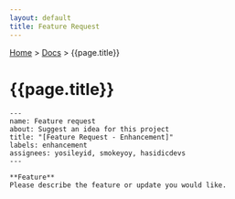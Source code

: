 ```yaml
---
layout: default
title: Feature Request
---
```


[Home](/) > [Docs](/documentation) > {{page.title}}

# {{page.title}}

```
---
name: Feature request
about: Suggest an idea for this project
title: "[Feature Request - Enhancement]"
labels: enhancement
assignees: yosileyid, smokeyoy, hasidicdevs
---

**Feature**
Please describe the feature or update you would like.

```